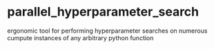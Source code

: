 # parallel_hyperparameter_search

ergonomic tool for performing hyperparameter searches on numerous cumpute instances of any arbitrary python function